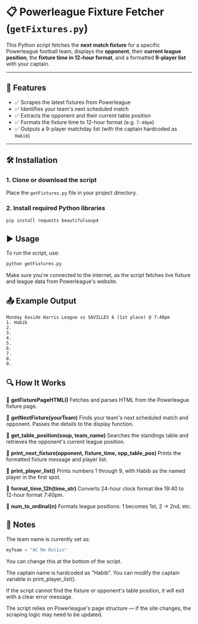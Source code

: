 # 📋 Powerleague Fixture Fetcher (`getFixtures.py`)

This Python script fetches the **next match fixture** for a specific Powerleague football team, displays the **opponent**, their **current league position**, the **fixture time in 12-hour format**, and a formatted **9-player list** with your captain.

---

## 🚀 Features

- ✅ Scrapes the latest fixtures from Powerleague  
- ✅ Identifies your team's next scheduled match  
- ✅ Extracts the opponent and their current table position  
- ✅ Formats the fixture time to 12-hour format (e.g. `7:40pm`)  
- ✅ Outputs a 9-player matchday list (with the captain hardcoded as `Habib`)  

---

## 🛠️ Installation

### 1. Clone or download the script

Place the `getFixtures.py` file in your project directory.

### 2. Install required Python libraries

```bash
pip install requests beautifulsoup4
```

## ▶️ Usage

To run the script, use:

```bash
python getFixtures.py
```

Make sure you're connected to the internet, as the script fetches live fixture and league data from Powerleague's website.

## 📤 Example Output

```
Monday 6aside Harris League vs SAVILLES 6 (1st place) @ 7:40pm
1. Habib
2.
3.
4.
5.
6.
7.
8.
9.
```

## 🔍 How It Works

🔹 **getFixturePageHTML()**
Fetches and parses HTML from the Powerleague fixture page.

🔹 **getNextFixture(yourTeam)**
Finds your team's next scheduled match and opponent. Passes the details to the display function.

🔹 **get_table_position(soup, team_name)**
Searches the standings table and retrieves the opponent's current league position.

🔹 **print_next_fixture(opponent, fixture_time, opp_table_pos)**
Prints the formatted fixture message and player list.

🔹 **print_player_list()**
Prints numbers 1 through 9, with Habib as the named player in the first spot.

🔹 **format_time_12h(time_str)**
Converts 24-hour clock format like 19:40 to 12-hour format 7:40pm.

🔹 **num_to_ordinal(n)**
Formats league positions: 1 becomes 1st, 2 → 2nd, etc.

## 🧠 Notes

The team name is currently set as:

```python
myTeam = "AC Me Rol1in"
```

You can change this at the bottom of the script.

The captain name is hardcoded as "Habib". You can modify the captain variable in print_player_list().

If the script cannot find the fixture or opponent's table position, it will exit with a clear error message.

The script relies on Powerleague's page structure — if the site changes, the scraping logic may need to be updated.